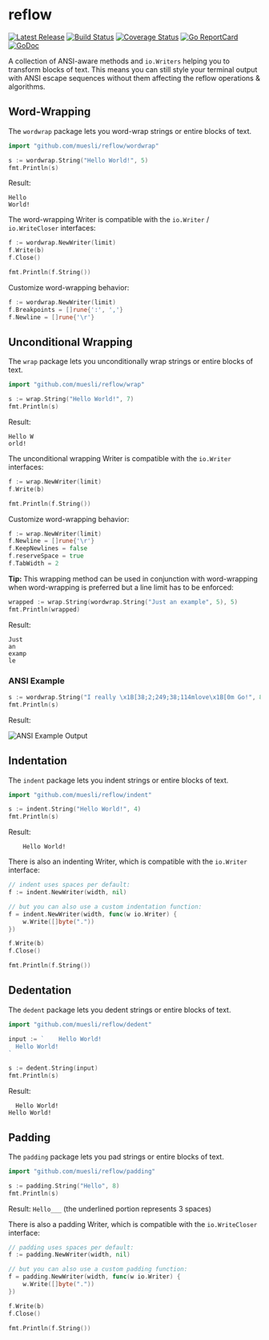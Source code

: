 # reflow

[![Latest Release](https://img.shields.io/github/release/muesli/reflow.svg)](https://github.com/muesli/reflow/releases)
[![Build Status](https://github.com/muesli/reflow/workflows/build/badge.svg)](https://github.com/muesli/reflow/actions)
[![Coverage Status](https://coveralls.io/repos/github/muesli/reflow/badge.svg?branch=master)](https://coveralls.io/github/muesli/reflow?branch=master)
[![Go ReportCard](http://goreportcard.com/badge/muesli/reflow)](http://goreportcard.com/report/muesli/reflow)
[![GoDoc](https://godoc.org/github.com/golang/gddo?status.svg)](https://pkg.go.dev/github.com/muesli/reflow)

A collection of ANSI-aware methods and `io.Writers` helping you to transform
blocks of text. This means you can still style your terminal output with ANSI
escape sequences without them affecting the reflow operations & algorithms.

## Word-Wrapping

The `wordwrap` package lets you word-wrap strings or entire blocks of text.

```go
import "github.com/muesli/reflow/wordwrap"

s := wordwrap.String("Hello World!", 5)
fmt.Println(s)
```

Result:
```
Hello
World!
```

The word-wrapping Writer is compatible with the `io.Writer` / `io.WriteCloser` interfaces:

```go
f := wordwrap.NewWriter(limit)
f.Write(b)
f.Close()

fmt.Println(f.String())
```

Customize word-wrapping behavior:

```go
f := wordwrap.NewWriter(limit)
f.Breakpoints = []rune{':', ','}
f.Newline = []rune{'\r'}
```

## Unconditional Wrapping

The `wrap` package lets you unconditionally wrap strings or entire blocks of text.

```go
import "github.com/muesli/reflow/wrap"

s := wrap.String("Hello World!", 7)
fmt.Println(s)
```

Result:
```
Hello W
orld!
```

The unconditional wrapping Writer is compatible with the `io.Writer` interfaces:

```go
f := wrap.NewWriter(limit)
f.Write(b)

fmt.Println(f.String())
```

Customize word-wrapping behavior:

```go
f := wrap.NewWriter(limit)
f.Newline = []rune{'\r'}
f.KeepNewlines = false
f.reserveSpace = true
f.TabWidth = 2
```

**Tip:** This wrapping method can be used in conjunction with word-wrapping when word-wrapping is preferred but a line limit has to be enforced:

```go
wrapped := wrap.String(wordwrap.String("Just an example", 5), 5)
fmt.Println(wrapped)
```

Result:
```
Just
an
examp
le
```


### ANSI Example

```go
s := wordwrap.String("I really \x1B[38;2;249;38;114mlove\x1B[0m Go!", 8)
fmt.Println(s)
```

Result:

![ANSI Example Output](https://github.com/muesli/reflow/blob/master/reflow.png)

## Indentation

The `indent` package lets you indent strings or entire blocks of text.

```go
import "github.com/muesli/reflow/indent"

s := indent.String("Hello World!", 4)
fmt.Println(s)
```

Result:
```
    Hello World!
```

There is also an indenting Writer, which is compatible with the `io.Writer`
interface:

```go
// indent uses spaces per default:
f := indent.NewWriter(width, nil)

// but you can also use a custom indentation function:
f = indent.NewWriter(width, func(w io.Writer) {
    w.Write([]byte("."))
})

f.Write(b)
f.Close()

fmt.Println(f.String())
```

## Dedentation

The `dedent` package lets you dedent strings or entire blocks of text.

```go
import "github.com/muesli/reflow/dedent"

input := `    Hello World!
  Hello World!
`

s := dedent.String(input)
fmt.Println(s)
```

Result:

```
  Hello World!
Hello World!
```

## Padding

The `padding` package lets you pad strings or entire blocks of text.

```go
import "github.com/muesli/reflow/padding"

s := padding.String("Hello", 8)
fmt.Println(s)
```

Result: `Hello___` (the underlined portion represents 3 spaces)

There is also a padding Writer, which is compatible with the `io.WriteCloser`
interface:

```go
// padding uses spaces per default:
f := padding.NewWriter(width, nil)

// but you can also use a custom padding function:
f = padding.NewWriter(width, func(w io.Writer) {
    w.Write([]byte("."))
})

f.Write(b)
f.Close()

fmt.Println(f.String())
```
